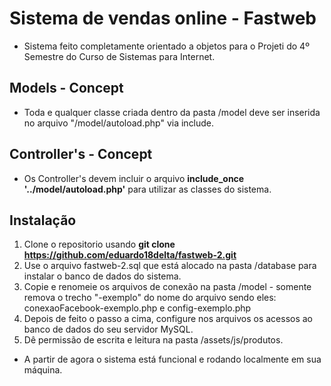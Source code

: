# Sistema de vendas online - Fastweb

- Sistema feito completamente orientado a objetos para o Projeti do 4º Semestre do Curso de Sistemas para Internet.

## Models - Concept

- Toda e qualquer classe criada dentro da pasta /model deve ser inserida no arquivo "/model/autoload.php" via include. 

## Controller's - Concept

- Os Controller's devem incluir o arquivo <b>include_once '../model/autoload.php'</b> para utilizar as classes do sistema.

## Instalação

1. Clone o repositorio usando <b>git clone https://github.com/eduardo18delta/fastweb-2.git</b>
2. Use o arquivo fastweb-2.sql que está alocado na pasta /database para instalar o banco de dados do sistema.
3. Copie e renomeie os arquivos de conexão na pasta /model - somente remova o trecho "-exemplo" do nome do arquivo sendo eles:
	conexaoFacebook-exemplo.php e config-exemplo.php
3. Depois de feito o passo a cima, configure nos arquivos os acessos ao banco de dados do seu servidor MySQL.
4. Dê permissão de escrita e leitura na pasta /assets/js/produtos.


- A partir de agora o sistema está funcional e rodando localmente em sua máquina.


